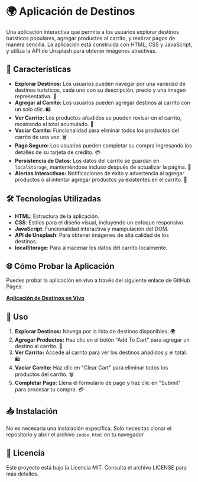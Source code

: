 # 🌍 Aplicación de Destinos

Una aplicación interactiva que permite a los usuarios explorar destinos turísticos populares, agregar productos al carrito, y realizar pagos de manera sencilla. La aplicación está construida con HTML, CSS y JavaScript, y utiliza la API de Unsplash para obtener imágenes atractivas.

## 🌟 Características

- **Explorar Destinos:** Los usuarios pueden navegar por una variedad de destinos turísticos, cada uno con su descripción, precio y una imagen representativa. 🌅
- **Agregar al Carrito:** Los usuarios pueden agregar destinos al carrito con un solo clic. 🛍️
- **Ver Carrito:** Los productos añadidos se pueden revisar en el carrito, mostrando el total acumulado. 🛒
- **Vaciar Carrito:** Funcionalidad para eliminar todos los productos del carrito de una vez. 🗑️
- **Pago Seguro:** Los usuarios pueden completar su compra ingresando los detalles de su tarjeta de crédito. 💳
- **Persistencia de Datos:** Los datos del carrito se guardan en `localStorage`, manteniéndose incluso después de actualizar la página. 💾
- **Alertas Interactivas:** Notificaciones de éxito y advertencia al agregar productos o al intentar agregar productos ya existentes en el carrito. 🚨

## 🛠️ Tecnologías Utilizadas

- **HTML**: Estructura de la aplicación.
- **CSS**: Estilos para el diseño visual, incluyendo un enfoque responsivo.
- **JavaScript**: Funcionalidad interactiva y manipulación del DOM.
- **API de Unsplash**: Para obtener imágenes de alta calidad de los destinos.
- **localStorage**: Para almacenar los datos del carrito localmente.

## 🌐 Cómo Probar la Aplicación

Puedes probar la aplicación en vivo a través del siguiente enlace de GitHub Pages:

[**Aplicación de Destinos en Vivo**](https://jose-macias-code.github.io/Travel-Visit/)

## 🚀 Uso

1. **Explorar Destinos:** Navega por la lista de destinos disponibles. 🌍
2. **Agregar Productos:** Haz clic en el botón "Add To Cart" para agregar un destino al carrito. 🛒
3. **Ver Carrito:** Accede al carrito para ver los destinos añadidos y el total. 🛍️
4. **Vaciar Carrito:** Haz clic en "Clear Cart" para eliminar todos los productos del carrito. 🗑️
5. **Completar Pago:** Llena el formulario de pago y haz clic en "Submit" para procesar tu compra. 💳

## 📥 Instalación

No es necesaria una instalación específica. Solo necesitas clonar el repositorio y abrir el archivo `index.html` en tu navegador

## 📝 Licencia

Este proyecto está bajo la Licencia MIT. Consulta el archivo LICENSE para más detalles.



